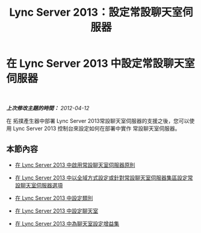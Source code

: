 ﻿---
title: Lync Server 2013：設定常設聊天室伺服器
TOCTitle: 設定常設聊天室伺服器
ms:assetid: d90a4049-b268-4e8e-9f24-0cef08c8d9ed
ms:mtpsurl: https://technet.microsoft.com/zh-tw/library/JJ205332(v=OCS.15)
ms:contentKeyID: 49292501
ms.date: 08/10/2015
mtps_version: v=OCS.15
ms.translationtype: HT
---

# 在 Lync Server 2013 中設定常設聊天室伺服器

 

_**上次修改主題的時間：** 2012-04-12_

在 拓撲產生器中部署 Lync Server 2013常設聊天室伺服器的支援之後，您可以使用 Lync Server 2013 控制台來設定如何在部署中實作 常設聊天室伺服器。

## 本節內容

  - [在 Lync Server 2013 中啟用常設聊天室伺服器原則](lync-server-2013-enable-persistent-chat-server-policy.md)

  - [在 Lync Server 2013 中以全域方式設定或針對常設聊天室伺服器集區設定常設聊天室伺服器選項](lync-server-2013-configure-persistent-chat-server-options-globally-or-for-persistent-chat-server-pool.md)

  - [在 Lync Server 2013 中設定類別](lync-server-2013-configure-categories.md)

  - [在 Lync Server 2013 中設定聊天室](lync-server-2013-configure-rooms.md)

  - [在 Lync Server 2013 中為聊天室設定增益集](lync-server-2013-configure-add-ins-for-rooms.md)

